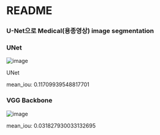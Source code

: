 # README

### U-Net으로 Medical(용종영상) image segmentation

### UNet
  
![image](https://user-images.githubusercontent.com/63500940/99936468-90144280-2da6-11eb-803b-aceb685e64eb.png)
  
UNet

mean_iou: 0.11709939548817701

### VGG Backbone
  
![image](https://user-images.githubusercontent.com/63500940/99936610-dff30980-2da6-11eb-8fd0-20970d7aec94.png)
  

mean_iou: 0.031827930033132695
